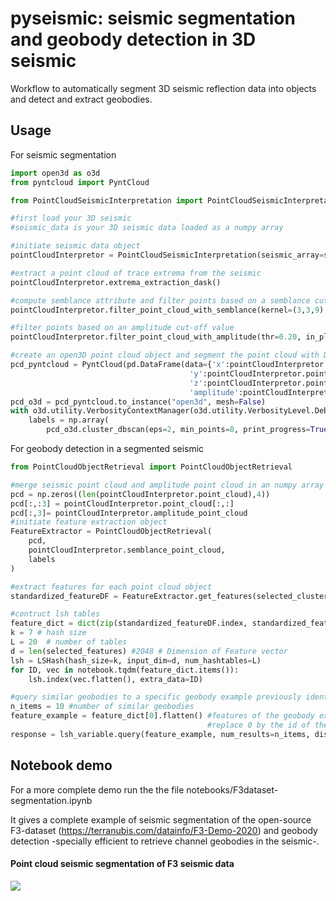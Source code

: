 # pyseismic: seismic segmentation and geobody detection in 3D seismic

Workflow to automatically segment 3D seismic reflection data into objects and detect and extract geobodies.

## Usage

For seismic segmentation

```python
import open3d as o3d
from pyntcloud import PyntCloud

from PointCloudSeismicInterpretation import PointCloudSeismicInterpretation

#first load your 3D seismic
#seismic_data is your 3D seismic data loaded as a numpy array

#initiate seismic data object
pointCloudInterpretor = PointCloudSeismicInterpretation(seismic_array=seismic_data)

#extract a point cloud of trace extrema from the seismic
pointCloudInterpretor.extrema_extraction_dask()

#compute semblance attribute and filter points based on a semblance cut-off value
pointCloudInterpretor.filter_point_cloud_with_semblance(kernel=(3,3,9), thr=0.85, in_place=True)

#filter points based on an amplitude cut-off value
pointCloudInterpretor.filter_point_cloud_with_amplitude(thr=0.20, in_place=True)

#create an open3D point cloud object and segment the point cloud with DBSCAN
pcd_pyntcloud = PyntCloud(pd.DataFrame(data={'x':pointCloudInterpretor.point_cloud.T[0], 
                                        'y':pointCloudInterpretor.point_cloud.T[1], 
                                        'z':pointCloudInterpretor.point_cloud.T[2], 
                                        'amplitude':pointCloudInterpretor.amplitude_point_cloud})[:])
pcd_o3d = pcd_pyntcloud.to_instance("open3d", mesh=False)
with o3d.utility.VerbosityContextManager(o3d.utility.VerbosityLevel.Debug) as cm:
    labels = np.array(
        pcd_o3d.cluster_dbscan(eps=2, min_points=8, print_progress=True))
```

For geobody detection in a segmented seismic

```python 
from PointCloudObjectRetrieval import PointCloudObjectRetrieval

#merge seismic point cloud and amplitude point cloud in an numpy array ([n_points, 4])
pcd = np.zeros((len(pointCloudInterpretor.point_cloud),4))
pcd[:,:3] = pointCloudInterpretor.point_cloud[:,:]
pcd[:,3]= pointCloudInterpretor.amplitude_point_cloud
#initiate feature extraction object
FeatureExtractor = PointCloudObjectRetrieval(
    pcd, 
    pointCloudInterpretor.semblance_point_cloud,
    labels
)

#extract features for each point cloud object
standardized_featureDF = FeatureExtractor.get_features(selected_clusters)

#contruct lsh tables
feature_dict = dict(zip(standardized_featureDF.index, standardized_featureDF[selected_features].values))
k = 7 # hash size
L = 20  # number of tables
d = len(selected_features) #2048 # Dimension of Feature vector
lsh = LSHash(hash_size=k, input_dim=d, num_hashtables=L)
for ID, vec in notebook.tqdm(feature_dict.items()):
    lsh.index(vec.flatten(), extra_data=ID)

#query similar geobodies to a specific geobody example previously identified
n_items = 10 #number of similar geobodies
feature_example = feature_dict[0].flatten() #features of the geobody example 
                                            #replace 0 by the id of the identified example
response = lsh_variable.query(feature_example, num_results=n_items, distance_func='hamming')
```

## Notebook demo

For a more complete demo run the the file notebooks/F3dataset-segmentation.ipynb

It gives a complete example of seismic segmentation of the open-source F3-dataset (https://terranubis.com/datainfo/F3-Demo-2020) and geobody detection -specially efficient to retrieve channel geobodies in the seismic-.

#### Point cloud seismic segmentation of F3 seismic data
![](assets/images/seismic-segmentation.gif)


